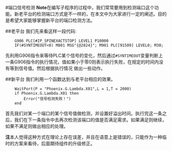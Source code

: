 #端口信号检测
**Note**在编写子程序的过程中，我们常常要用到检测端口这个功能。新老平台的检测端口方式是不一样的，在本文中为大家进行一定的阐述。目的是希望大家能够掌握新平台的端口检测方法。

##老平台
我们先来看这样一段代码:

```
    G906 PLC[#IP_SPINEXACTSTOP] LEVEL1 P10000				
	IF(#SYNTIMEOUT<0) M801 MSG"{@2824}"; M901 PLC[91509] LEVEL0; M30;
```

先利用G906指令来等待PLC某个信号的变化，然后通过`#SYNTIMEOUT`变量判断上一条G906指令的执行情况，值如果小于零0则表示执行失败，在规定的时间内没有等到信号值。然后根据执行情况
做出一些动作。

##新平台
我们利用一个函数达到与老平台相应的效果。

```
    WaitPort(P = "Phoenix.G.Lambda.X01",L = 1,T = 2000)
    if Phoenix.G.Lambda.X01 then
        Error("信号检测失败！")
    end
```
首先我们对某一个端口的某个信号值做检测，并设置好溢出时间。执行完这一条之后，我们在下一条指令中去再次检测该端口的值是否满足需求。如果满足则继续，如果不满足则做出相应的处理。

**注**本人觉得这种方式在理论上存在误差，并且在语意上是错误的，只能作为一种临时的方案来看待，后面期待组件的升级修正。
